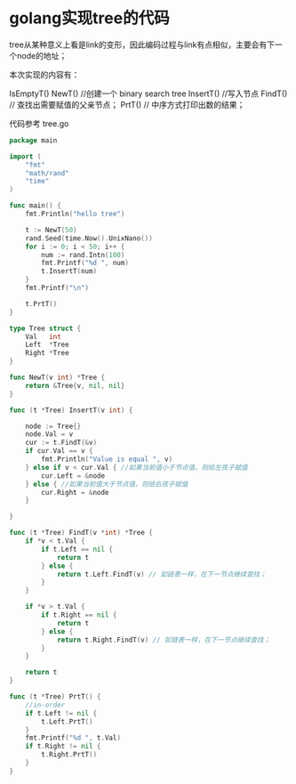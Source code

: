 # golang实现tree的代码

tree从某种意义上看是link的变形，因此编码过程与link有点相似，主要会有下一个node的地址；

本次实现的内容有：

IsEmptyT()
NewT()      //创建一个 binary search tree
InsertT()   //写入节点
FindT() // 查找出需要赋值的父亲节点；
PrtT()  // 中序方式打印出数的结果；

代码参考 tree.go

```go
package main

import (
	"fmt"
	"math/rand"
	"time"
)

func main() {
	fmt.Println("hello tree")

	t := NewT(50)
	rand.Seed(time.Now().UnixNano())
	for i := 0; i < 50; i++ {
		num := rand.Intn(100)
		fmt.Printf("%d ", num)
		t.InsertT(num)
	}
	fmt.Printf("\n")

	t.PrtT()
}

type Tree struct {
	Val   int
	Left  *Tree
	Right *Tree
}

func NewT(v int) *Tree {
	return &Tree{v, nil, nil}
}

func (t *Tree) InsertT(v int) {

	node := Tree{}
	node.Val = v
	cur := t.FindT(&v)
	if cur.Val == v {
		fmt.Println("Value is equal ", v)
	} else if v < cur.Val { //如果当前值小于节点值，则给左孩子赋值
		cur.Left = &node
	} else { //如果当前值大于节点值，则给右孩子赋值
		cur.Right = &node
	}

}

func (t *Tree) FindT(v *int) *Tree {
	if *v < t.Val {
		if t.Left == nil {
			return t
		} else {
			return t.Left.FindT(v) // 如链表一样，在下一节点继续查找；
		}
	}

	if *v > t.Val {
		if t.Right == nil {
			return t
		} else {
			return t.Right.FindT(v) // 如链表一样，在下一节点继续查找；
		}
	}

	return t
}

func (t *Tree) PrtT() {
	//in-order
	if t.Left != nil {
		t.Left.PrtT()
	}
	fmt.Printf("%d ", t.Val)
	if t.Right != nil {
		t.Right.PrtT()
	}
}

```